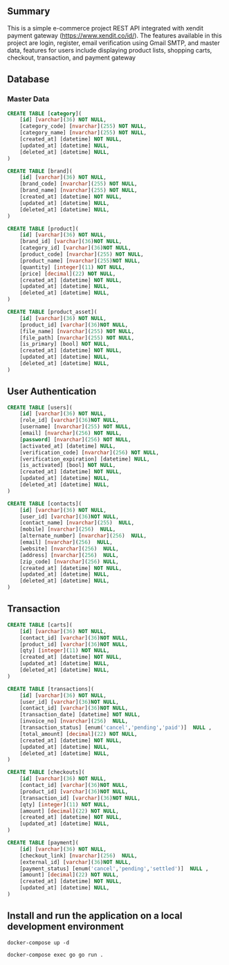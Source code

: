 ## Summary
This is a simple e-commerce project REST API integrated with xendit payment gateway (https://www.xendit.co/id/). The features available in this project are login, register, email verification using Gmail SMTP, and master data, features for users include displaying product lists, shopping carts, checkout, transaction, and payment gateway

## Database 

### Master Data

```sql
CREATE TABLE [category](
	[id] [varchar](36) NOT NULL,
    [category_code] [nvarchar](255) NOT NULL,
	[category_name] [nvarchar](255) NOT NULL,
	[created_at] [datetime] NOT NULL,
	[updated_at] [datetime] NULL,
    [deleted_at] [datetime] NULL,
)
```

```sql
CREATE TABLE [brand](
	[id] [varchar](36) NOT NULL,
    [brand_code] [nvarchar](255) NOT NULL,
	[brand_name] [nvarchar](255) NOT NULL,
	[created_at] [datetime] NOT NULL,
	[updated_at] [datetime] NULL,
    [deleted_at] [datetime] NULL,
)
```

```sql
CREATE TABLE [product](
	[id] [varchar](36) NOT NULL,
    [brand_id] [varchar](36)NOT NULL,
	[category_id] [varchar](36)NOT NULL,
    [product_code] [nvarchar](255) NOT NULL,
	[product_name] [nvarchar](255)NOT NULL,
    [quantity] [integer](11) NOT NULL,
    [price] [decimal](22) NOT NULL,
	[created_at] [datetime] NOT NULL,
	[updated_at] [datetime] NULL,
    [deleted_at] [datetime] NULL,
)
```

```sql
CREATE TABLE [product_asset](
	[id] [varchar](36) NOT NULL,
    [product_id] [varchar](36)NOT NULL,
    [file_name] [nvarchar](255) NOT NULL,
	[file_path] [nvarchar](255) NOT NULL,
	[is_primary] [bool] NOT NULL,
	[created_at] [datetime] NOT NULL,
	[updated_at] [datetime] NULL,
    [deleted_at] [datetime] NULL,
)
```

## User Authentication

```sql
CREATE TABLE [users](
	[id] [varchar](36) NOT NULL,
    [role_id] [varchar](36)NOT NULL,
    [username] [nvarchar](255) NOT NULL,
    [email] [nvarchar](256) NOT NULL,
	[password] [nvarchar](256) NOT NULL,
    [activated_at] [datetime] NULL,
    [verification_code] [nvarchar](256) NOT NULL,
    [verification_expiration] [datetime] NULL,
    [is_activated] [bool] NOT NULL,
	[created_at] [datetime] NOT NULL,
	[updated_at] [datetime] NULL,
    [deleted_at] [datetime] NULL,
)
```

```sql
CREATE TABLE [contacts](
	[id] [varchar](36) NOT NULL,
    [user_id] [varchar](36)NOT NULL,
    [contact_name] [nvarchar](255)  NULL,
    [mobile] [nvarchar](256)  NULL,
    [alternate_number] [nvarchar](256)  NULL,
    [email] [nvarchar](256)  NULL,
    [website] [nvarchar](256)  NULL,
	[address] [nvarchar](256)  NULL,
    [zip_code] [nvarchar](256) NULL,
	[created_at] [datetime] NOT NULL,
	[updated_at] [datetime] NULL,
    [deleted_at] [datetime] NULL,
)
```
## Transaction

```sql
CREATE TABLE [carts](
	[id] [varchar](36) NOT NULL,
    [contact_id] [varchar](36)NOT NULL,
    [product_id] [varchar](36)NOT NULL,
    [qty] [integer](11) NOT NULL,
	[created_at] [datetime] NOT NULL,
	[updated_at] [datetime] NULL,
    [deleted_at] [datetime] NULL,
)
```

```sql
CREATE TABLE [transactions](
	[id] [varchar](36) NOT NULL,
    [user_id] [varchar](36)NOT NULL,
    [contact_id] [varchar](36)NOT NULL,
    [transaction_date] [datetime] NOT NULL,
    [invoice_no] [nvarchar](256)  NULL,
    [transaction_status] [enum('cancel','pending','paid')]  NULL ,
    [total_amount] [decimal](22) NOT NULL,
	[created_at] [datetime] NOT NULL,
	[updated_at] [datetime] NULL,
    [deleted_at] [datetime] NULL,
)
```

```sql
CREATE TABLE [checkouts](
	[id] [varchar](36) NOT NULL,
    [contact_id] [varchar](36)NOT NULL,
    [product_id] [varchar](36)NOT NULL,
    [transaction_id] [varchar](36)NOT NULL,
    [qty] [integer](11) NOT NULL,
    [amount] [decimal](22) NOT NULL,
	[created_at] [datetime] NOT NULL,
	[updated_at] [datetime] NULL,
)
```

```sql
CREATE TABLE [payment](
	[id] [varchar](36) NOT NULL,
    [checkout_link] [nvarchar](256)  NULL,
    [external_id] [varchar](36)NOT NULL,
    [payment_status] [enum('cancel','pending','settled')]  NULL ,
    [amount] [decimal](22) NOT NULL,
	[created_at] [datetime] NOT NULL,
	[updated_at] [datetime] NULL,
)
```


## Install and run the application on a local development environment

```
docker-compose up -d
```

```
docker-compose exec go go run .
```

